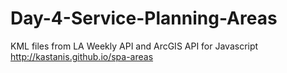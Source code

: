 # Day-4-Service-Planning-Areas
KML files from LA Weekly API and ArcGIS API for Javascript
<a href="http://kastanis.github.io/spa-areas">http://kastanis.github.io/spa-areas</a>

